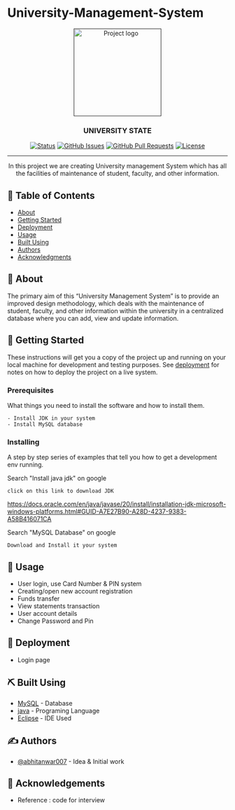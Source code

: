 # University-Management-System

<p align="center">
  <a href="" rel="noopener">
 <img width=200px height=200px src="https://static.vecteezy.com/system/resources/previews/006/470/649/original/university-education-logo-design-template-free-vector.jpg" alt="Project logo"></a>
</p>

<h3 align="center">UNIVERSITY STATE</h3>

<div align="center">

  [![Status](https://img.shields.io/badge/status-active-success.svg)]() 
  [![GitHub Issues](https://img.shields.io/github/issues/kylelobo/The-Documentation-Compendium.svg)](https://github.com/abhitanwar007/University-Management-System/issues)
  [![GitHub Pull Requests](https://img.shields.io/github/issues-pr/kylelobo/The-Documentation-Compendium.svg)](https://github.com/abhitanwar007/University-Management-System/pulls)
  [![License](https://img.shields.io/badge/license-MIT-blue.svg)](/LICENSE)

</div>

---

<p align="center"> In this project we are creating University management System which has all the facilities of maintenance of student, faculty, and other information.
    <br> 
</p>

## 📝 Table of Contents
- [About](#about)
- [Getting Started](#getting_started)
- [Deployment](#deployment)
- [Usage](#usage)
- [Built Using](#built_using)
- [Authors](#authors)
- [Acknowledgments](#acknowledgement)

## 🧐 About <a name = "about"></a>
The primary aim of this “University Management System” is to provide an improved design methodology, which deals with the maintenance of student, faculty, and other information within the university in a centralized database where you can add, view and update information.

## 🏁 Getting Started <a name = "getting_started"></a>
These instructions will get you a copy of the project up and running on your local machine for development and testing purposes. See [deployment](#deployment) for notes on how to deploy the project on a live system.

### Prerequisites
What things you need to install the software and how to install them.

```
- Install JDK in your system
- Install MySQL database
```

### Installing
A step by step series of examples that tell you how to get a development env running.

Search "Install java jdk" on google

```
click on this link to download JDK
```
https://docs.oracle.com/en/java/javase/20/install/installation-jdk-microsoft-windows-platforms.html#GUID-A7E27B90-A28D-4237-9383-A58B416071CA

Search "MySQL Database" on google
```
Download and Install it your system
```

## 🎈 Usage <a name="usage"></a>
- User login, use Card Number & PIN system 
- Creating/open new account registration 
- Funds transfer
- View statements transaction 
- User account details 
- Change Password and Pin


## 🚀 Deployment <a name = "deployment"></a>
- Login page

## ⛏️ Built Using <a name = "built_using"></a>
- [MySQL](https://www.mysql.com/) - Database
- [java](https://www.java.com/en/) - Programing Language
- [Eclipse](https://www.eclipse.org/) - IDE Used

## ✍️ Authors <a name = "authors"></a>
- [@abhitanwar007](https://github.com/abhitanwar007) - Idea & Initial work

## 🎉 Acknowledgements <a name = "acknowledgement"></a>
- Reference : code for interview
